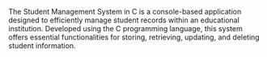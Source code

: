 The Student Management System in C is a console-based application designed to efficiently manage student records within an educational institution. Developed using the C programming language, this system offers essential functionalities for storing, retrieving, updating, and deleting student information.
